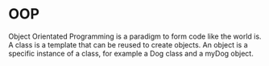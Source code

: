 # OOP

Object Orientated Programming is a paradigm to form code like the world is. A class is a template that can be reused to create objects. An object is a specific instance of a class, for example a Dog class and a myDog object.
